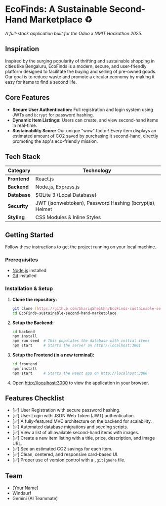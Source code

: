 # EcoFinds: A Sustainable Second-Hand Marketplace ♻️

*A full-stack application built for the Odoo x NMIT Hackathon 2025.*

## Inspiration

Inspired by the surging popularity of thrifting and sustainable shopping in cities like Bengaluru, EcoFinds is a modern, secure, and user-friendly platform designed to facilitate the buying and selling of pre-owned goods. Our goal is to reduce waste and promote a circular economy by making it easy for items to find a second life.

## Core Features

* **Secure User Authentication:** Full registration and login system using JWTs and `bcrypt` for password hashing.
* **Dynamic Item Listings:** Users can create, and view second-hand items in real-time.
* **Sustainability Score:** Our unique "wow" factor! Every item displays an estimated amount of CO2 saved by purchasing it second-hand, directly promoting the app's eco-friendly mission.

## Tech Stack

| Category      | Technology                               |
| ------------- | ---------------------------------------- |
| **Frontend** | React.js                                 |
| **Backend** | Node.js, Express.js                      |
| **Database** | SQLite 3 (Local Database)                |
| **Security** | JWT (jsonwebtoken), Password Hashing (bcryptjs), Helmet |
| **Styling** | CSS Modules & Inline Styles              |

## Getting Started

Follow these instructions to get the project running on your local machine.

### Prerequisites

* [Node.js](https://nodejs.org/) installed
* [Git](https://git-scm.com/) installed

### Installation & Setup

1.  **Clone the repository:**
    ```bash
    git clone [https://github.com/ShariqSheikhh/EcoFinds-sustainable-second-hand-marketplace.git](https://github.com/ShariqSheikhh/EcoFinds-sustainable-second-hand-marketplace.git)
    cd EcoFinds-sustainable-second-hand-marketplace
    ```

2.  **Setup the Backend:**
    ```bash
    cd backend
    npm install
    npm run seed  # This populates the database with initial items
    npm start     # Starts the server on http://localhost:3001
    ```

3.  **Setup the Frontend (in a new terminal):**
    ```bash
    cd frontend
    npm install
    npm start     # Starts the React app on http://localhost:3000
    ```

4.  Open [http://localhost:3000](http://localhost:3000) to view the application in your browser.

## Features Checklist

* [✅] User Registration with secure password hashing.
* [✅] User Login with JSON Web Token (JWT) authentication.
* [✅] A fully-featured MVC architecture on the backend for scalability.
* [✅] Automated database migrations and seeding scripts.
* [✅] View a list of all available second-hand items with images.
* [✅] Create a new item listing with a title, price, description, and image URL.
* [✅] See an estimated CO2 savings for each item.
* [✅] Clean, centered, and responsive card-based UI.
* [✅] Proper use of version control with a `.gitignore` file.

## Team

* [Your Name]
* Windsurf
* Gemini (AI Teammate)
